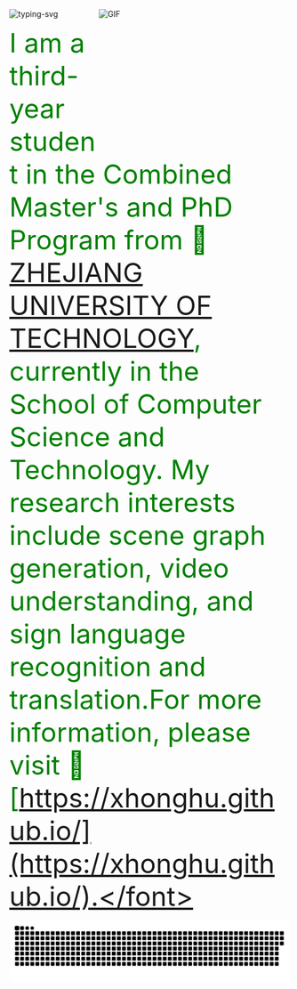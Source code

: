 <img src="https://readme-typing-svg.herokuapp.com?font=Fira+Code&weight=900&duration=5002&pause=1000&color=F78CDF&width=435&lines=%F0%9F%91%8BHi%EF%BC%8CI+am+Hong-Xiang+Hu." alt="typing-svg">

<img align="right" alt="GIF" src="https://github.com/abhisheknaiidu/abhisheknaiidu/blob/master/code.gif?raw=true" width="343" height="220" title="Do what you like, and do it best!">

<font color=green size=20> I am a third-year student in the Combined Master's and PhD Program from :school:[ZHEJIANG UNIVERSITY OF TECHNOLOGY](https://www.zjut.edu.cn/), currently in the School of Computer Science and Technology. My research interests include scene graph generation, video understanding, and sign language recognition and translation.For more information, please visit :information_desk_person:[https://xhonghu.github.io/](https://xhonghu.github.io/).</font>

<div align="center"><img src="https://raw.githubusercontent.com/Achuan-2/Achuan-2/main/assets/github-contribution-grid-snake.svg" ></div>
